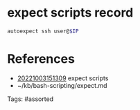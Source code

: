 # expect scripts record
```bash
autoexpect ssh user@$IP
```

# References
- [20221003151309](/zet/20221003151309/) expect scripts
- ~/kb/bash-scripting/expect.md

Tags:
    #assorted

